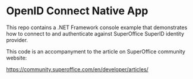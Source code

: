 # OpenID Connect Native App

This repo contains a .NET Framework console example that demonstrates how to connect to and authenticate against SuperOffice SuperID identity provider.

This code is an accompanyment to the article on SuperOffice community website:

<https://community.superoffice.com/en/developer/articles/>